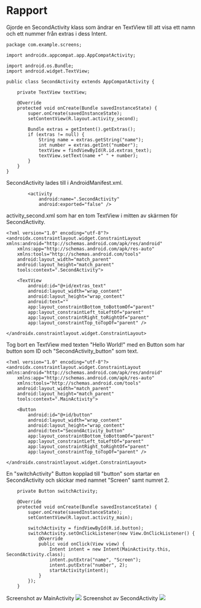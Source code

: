 
# Rapport

Gjorde en SecondActivity klass som ändrar en TextView till att visa ett namn och ett nummer från extras i dess Intent.
```
package com.example.screens;

import androidx.appcompat.app.AppCompatActivity;

import android.os.Bundle;
import android.widget.TextView;

public class SecondActivity extends AppCompatActivity {

    private TextView textView;

    @Override
    protected void onCreate(Bundle savedInstanceState) {
        super.onCreate(savedInstanceState);
        setContentView(R.layout.activity_second);

        Bundle extras = getIntent().getExtras();
        if (extras != null) {
            String name = extras.getString("name");
            int number = extras.getInt("number");
            textView = findViewById(R.id.extras_text);
            textView.setText(name +" " + number);
        }
    }
}
```

SecondActivity lades till i AndroidManifest.xml.
```
        <activity
            android:name=".SecondActivity"
            android:exported="false" />
```

activity_second.xml som har en tom TextView i mitten av skärmen för SecondActivity.
```
<?xml version="1.0" encoding="utf-8"?>
<androidx.constraintlayout.widget.ConstraintLayout xmlns:android="http://schemas.android.com/apk/res/android"
    xmlns:app="http://schemas.android.com/apk/res-auto"
    xmlns:tools="http://schemas.android.com/tools"
    android:layout_width="match_parent"
    android:layout_height="match_parent"
    tools:context=".SecondActivity">

    <TextView
        android:id="@+id/extras_text"
        android:layout_width="wrap_content"
        android:layout_height="wrap_content"
        android:text=""
        app:layout_constraintBottom_toBottomOf="parent"
        app:layout_constraintLeft_toLeftOf="parent"
        app:layout_constraintRight_toRightOf="parent"
        app:layout_constraintTop_toTopOf="parent" />

</androidx.constraintlayout.widget.ConstraintLayout>
```

Tog bort en TextView med texten "Hello World!" med en Button som har button som ID och "SecondActivity_button" som text.
```
<?xml version="1.0" encoding="utf-8"?>
<androidx.constraintlayout.widget.ConstraintLayout xmlns:android="http://schemas.android.com/apk/res/android"
    xmlns:app="http://schemas.android.com/apk/res-auto"
    xmlns:tools="http://schemas.android.com/tools"
    android:layout_width="match_parent"
    android:layout_height="match_parent"
    tools:context=".MainActivity">

    <Button
        android:id="@+id/button"
        android:layout_width="wrap_content"
        android:layout_height="wrap_content"
        android:text="SecondActivity_button"
        app:layout_constraintBottom_toBottomOf="parent"
        app:layout_constraintLeft_toLeftOf="parent"
        app:layout_constraintRight_toRightOf="parent"
        app:layout_constraintTop_toTopOf="parent" />

</androidx.constraintlayout.widget.ConstraintLayout>
```

En "switchActivity" Button kopplad till "button" som startar en SecondActivity och skickar med namnet "Screen" samt numret 2.
```
    private Button switchActivity;

    @Override
    protected void onCreate(Bundle savedInstanceState) {
        super.onCreate(savedInstanceState);
        setContentView(R.layout.activity_main);

        switchActivity = findViewById(R.id.button);
        switchActivity.setOnClickListener(new View.OnClickListener() {
            @Override
            public void onClick(View view) {
                Intent intent = new Intent(MainActivity.this, SecondActivity.class);
                intent.putExtra("name", "Screen");
                intent.putExtra("number", 2);
                startActivity(intent);
            }
        });
    }
```

Screenshot av MainActivity
![](Screenshot_20220426_141927.png)
Screenshot av SecondActivity
![](Screenshot_20220426_141955.png)
